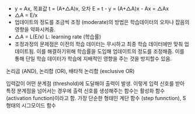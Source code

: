 - y = Ax, 목표값 t = (A+△A)x, 오차 E = t - y = (A+△A)x - Ax = △Ax
- △A = E/x   
- 업데이트의 정도를 조금씩 조정 (moderate)의 방법은 학습데이터의 오차나 잡음의 영향을 약화시켜줌.
- △A = L(E/x)   L: learning rate (학습률) 
- 조정과정의 문제점은 이전의 학습 데이터는 무시하고 최종 학습 데이터에만 맞춰 업데이트됨. 이를 해결하기위해 학습률을 도입해 업데이트의 정도를 조정해줌. 이를 통해 단일 학습 데이터가 학습에 지배적인 영향을 주는 것을 방지할수 있음. 


논리곱 (AND), 논리합 (OR), 배타적 논리합 (exclusive OR)

입력값이 어떤 분계점 (threshold)에 도달해야 출력이 발생. 이렇게 입력 신호를 받아 특정 분계점을 넘어서는 경우에 출력 신호를 생성해주는 함수는 활성화 함수 (activation function)이라고 함. 
가장 단순한 형태인 계단 함수 (step funnction), S형태의 시그모이드 함수 
